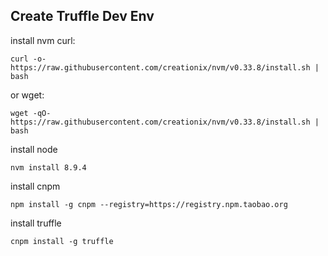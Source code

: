 ## Create Truffle Dev Env
install nvm
curl:
```
curl -o- https://raw.githubusercontent.com/creationix/nvm/v0.33.8/install.sh | bash
```

or wget:
```
wget -qO- https://raw.githubusercontent.com/creationix/nvm/v0.33.8/install.sh | bash
```

install node
```
nvm install 8.9.4
```

install cnpm
```
npm install -g cnpm --registry=https://registry.npm.taobao.org
```

install truffle
```
cnpm install -g truffle
```